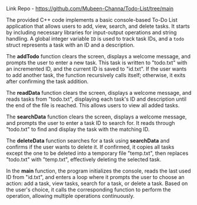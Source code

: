 Link Repo - https://github.com/Mubeen-Channa/Todo-List/tree/main

The provided C++ code implements a basic console-based To-Do List application that allows users to add, view, search, and delete tasks. It starts by including necessary libraries for input-output operations and string handling. A global integer variable `ID` is used to track task IDs, and a `todo` struct represents a task with an ID and a description.

The **addTodo** function clears the screen, displays a welcome message, and prompts the user to enter a new task. This task is written to "todo.txt" with an incremented ID, and the current ID is saved to "id.txt". If the user wants to add another task, the function recursively calls itself; otherwise, it exits after confirming the task addition.

The **readData** function clears the screen, displays a welcome message, and reads tasks from "todo.txt", displaying each task's ID and description until the end of the file is reached. This allows users to view all added tasks.

The **searchData** function clears the screen, displays a welcome message, and prompts the user to enter a task ID to search for. It reads through "todo.txt" to find and display the task with the matching ID.

The **deleteData** function searches for a task using **searchData** and confirms if the user wants to delete it. If confirmed, it copies all tasks except the one to be deleted into a temporary file "temp.txt", then replaces "todo.txt" with "temp.txt", effectively deleting the selected task.

In the **main** function, the program initializes the console, reads the last used ID from "id.txt", and enters a loop where it prompts the user to choose an action: add a task, view tasks, search for a task, or delete a task. Based on the user's choice, it calls the corresponding function to perform the operation, allowing multiple operations continuously.
